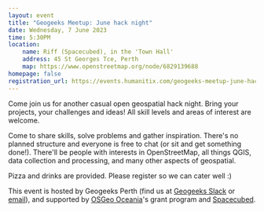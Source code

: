 ```yaml
---
layout: event
title: "Geogeeks Meetup: June hack night"
date: Wednesday, 7 June 2023
time: 5:30PM
location:
    name: Riff (Spacecubed), in the 'Town Hall'
    address: 45 St Georges Tce, Perth
    map: https://www.openstreetmap.org/node/6829139688
homepage: false
registration_url: https://events.humanitix.com/geogeeks-meetup-june-hack-night
---
```


Come join us for another casual open geospatial hack night. Bring your projects, your challenges and ideas!
All skill levels and areas of interest are welcome.

Come to share skills, solve problems and gather inspiration.
There's no planned structure and everyone is free to chat (or sit and get something done!).
There'll be people with interests in OpenStreetMap, all things QGIS, data collection and processing,
and many other aspects of geospatial.

Pizza and drinks are provided. Please register so we can cater well :)

This event is hosted by Geogeeks Perth (find us at [Geogeeks Slack](https://join.slack.com/t/geogeeks/shared_invite/zt-13fnotoqb-YkyMTmvwZEB_nDUis_30hw)
or [email](mailto:geogeeks.perth@gmail.com)),
and supported by [OSGeo Oceania](https://osgeo-oceania.org)'s grant program and [Spacecubed](https://spacecubed.com).
